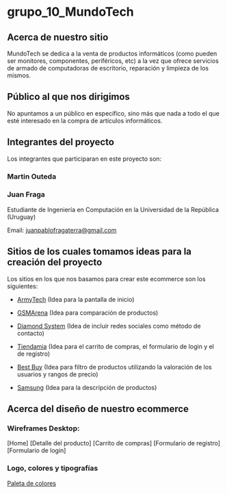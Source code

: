 # grupo_10_MundoTech

## Acerca de nuestro sitio

MundoTech se dedica a la venta de productos informáticos (como pueden ser monitores, componentes, periféricos, etc) a la vez que ofrece servicios de armado de computadoras de escritorio, reparación y limpieza de los mismos.

## Público al que nos dirigimos

No apuntamos a un público en específico, sino más que nada a todo el que esté interesado en la compra de artículos informáticos.

## Integrantes del proyecto

Los integrantes que participaran en este proyecto son:

### Martin Outeda


### Juan Fraga 
Estudiante de Ingeniería en Computación en la Universidad de la República (Uruguay)

Email: juanpablofragaterra@gmail.com

## Sitios de los cuales tomamos ideas para la creación del proyecto

Los sitios en los que nos basamos para crear este ecommerce son los siguientes:

- [ArmyTech](https://www.armytech.com.ar/) (Idea para la pantalla de inicio)

- [GSMArena](https://www.gsmarena.com/compare.php3?idPhone2=9848) (Idea para comparación de productos)

- [Diamond System](https://www.diamondcomputacion.com.ar/) (Idea de incluir redes sociales como método de contacto)

- [Tiendamia](https://tiendamia.com/uy) (Idea para el carrito de compras, el formulario de login y el de registro)

- [Best Buy](https://www.bestbuy.com/) (Idea para filtro de productos utilizando la valoración de los usuarios y rangos de precio)

- [Samsung](https://www.samsung.com/py/monitors/flat/led-monitor-24-inch-ls24f350fhlxzx/) (Idea para la descripción de productos)

## Acerca del diseño de nuestro ecommerce

### Wireframes Desktop:

[Home]
[Detalle del producto]
[Carrito de compras]
[Formulario de registro]
[Formulario de login]

### Logo, colores y tipografías

[Paleta de colores](https://coolors.co/012a4a-013a63-01497c-014f86-2a6f97-2c7da0-468faf-61a5c2-89c2d9-a9d6e5)

